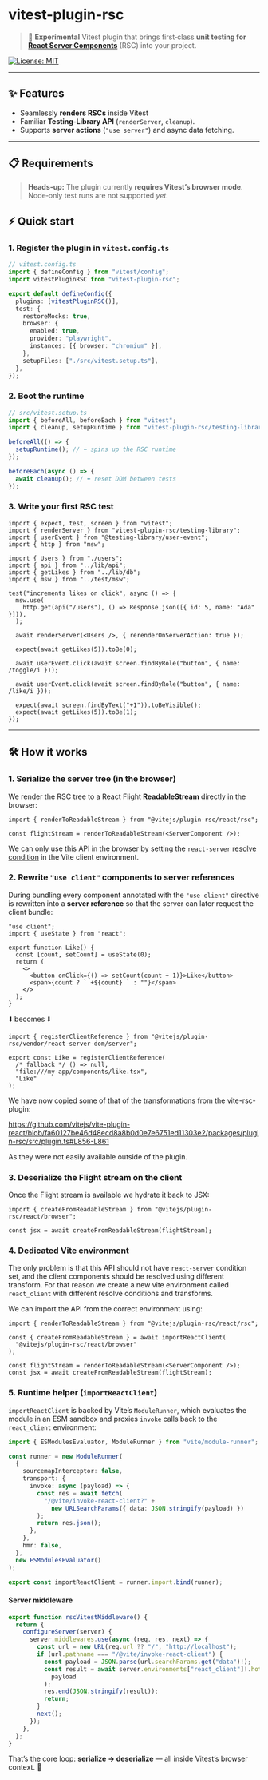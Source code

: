 # vitest-plugin-rsc

> 🔬 **Experimental** Vitest plugin that brings first‑class **unit testing for [React Server Components](https://react.dev/reference/rsc)** (RSC) into your project.

[![License: MIT](https://img.shields.io/badge/License-MIT-yellow.svg)](LICENSE)

---

## ✨ Features

- Seamlessly **renders RSCs** inside Vitest
- Familiar **Testing‑Library API** (`renderServer`, `cleanup`).
- Supports **server actions** (`"use server"`) and async data fetching.

---

## 📋 Requirements

> **Heads‑up:** The plugin currently **requires Vitest’s browser mode**. Node‑only test runs are not supported _yet_.

## ⚡ Quick start

### 1. Register the plugin in `vitest.config.ts`

```ts
// vitest.config.ts
import { defineConfig } from "vitest/config";
import vitestPluginRSC from "vitest-plugin-rsc";

export default defineConfig({
  plugins: [vitestPluginRSC()],
  test: {
    restoreMocks: true,
    browser: {
      enabled: true,
      provider: "playwright",
      instances: [{ browser: "chromium" }],
    },
    setupFiles: ["./src/vitest.setup.ts"],
  },
});
```

### 2. Boot the runtime

```ts
// src/vitest.setup.ts
import { beforeAll, beforeEach } from "vitest";
import { cleanup, setupRuntime } from "vitest-plugin-rsc/testing-library";

beforeAll(() => {
  setupRuntime(); // ⬅️ spins up the RSC runtime
});

beforeEach(async () => {
  await cleanup(); // ⬅️ reset DOM between tests
});
```

### 3. Write your first RSC test

```tsx
import { expect, test, screen } from "vitest";
import { renderServer } from "vitest-plugin-rsc/testing-library";
import { userEvent } from "@testing-library/user-event";
import { http } from "msw";

import { Users } from "./users";
import { api } from "../lib/api";
import { getLikes } from "../lib/db";
import { msw } from "../test/msw";

test("increments likes on click", async () => {
  msw.use(
    http.get(api("/users"), () => Response.json([{ id: 5, name: "Ada" }])),
  );

  await renderServer(<Users />, { rerenderOnServerAction: true });

  expect(await getLikes(5)).toBe(0);

  await userEvent.click(await screen.findByRole("button", { name: /toggle/i }));

  await userEvent.click(await screen.findByRole("button", { name: /like/i }));

  expect(await screen.findByText("+1")).toBeVisible();
  expect(await getLikes(5)).toBe(1);
});
```

---

## 🛠️ How it works

### 1. Serialize the server tree (in the browser)

We render the RSC tree to a React Flight **ReadableStream** directly in the browser:

```tsx
import { renderToReadableStream } from "@vitejs/plugin-rsc/react/rsc";

const flightStream = renderToReadableStream(<ServerComponent />);
```

We can only use this API in the browser by setting the `react-server` [resolve condition](https://nodejs.org/api/packages.html#conditions) in the Vite client environment.

### 2. Rewrite `"use client"` components to server references

During bundling every component annotated with the `"use client"` directive is rewritten into a **server reference** so that the server can later request the client bundle:

```tsx
"use client";
import { useState } from "react";

export function Like() {
  const [count, setCount] = useState(0);
  return (
    <>
      <button onClick={() => setCount(count + 1)}>Like</button>
      <span>{count ? ` +${count} ` : ""}</span>
    </>
  );
}
```

⬇️ becomes ⬇️

```tsx
import { registerClientReference } from "@vitejs/plugin-rsc/vendor/react-server-dom/server";

export const Like = registerClientReference(
  /* fallback */ () => null,
  "file:///my-app/components/like.tsx",
  "Like"
);
```

We have now copied some of that of the transformations from the vite-rsc-plugin:

https://github.com/vitejs/vite-plugin-react/blob/fa60127be46d48ecd8a8b0d0e7e6751ed11303e2/packages/plugin-rsc/src/plugin.ts#L856-L861

As they were not easily available outside of the plugin.

### 3. Deserialize the Flight stream on the client

Once the Flight stream is available we hydrate it back to JSX:

```tsx
import { createFromReadableStream } from "@vitejs/plugin-rsc/react/browser";

const jsx = await createFromReadableStream(flightStream);
```

### 4. Dedicated Vite environment

The only problem is that this API should not have `react-server` condition set, and the client components should be resolved using different transform. For that reason we create a new vite environment called `react_client` with different resolve conditions and transforms.

We can import the API from the correct environment using:

```tsx
import { renderToReadableStream } from "@vitejs/plugin-rsc/react/rsc";

const { createFromReadableStream } = await importReactClient(
  "@vitejs/plugin-rsc/react/browser"
);

const flightStream = renderToReadableStream(<ServerComponent />);
const jsx = await createFromReadableStream(flightStream);
```

### 5. Runtime helper (`importReactClient`)

`importReactClient` is backed by Vite’s `ModuleRunner`, which evaluates the module in an ESM sandbox and proxies `invoke` calls back to the `react_client` environment:

```ts
import { ESModulesEvaluator, ModuleRunner } from "vite/module-runner";

const runner = new ModuleRunner(
  {
    sourcemapInterceptor: false,
    transport: {
      invoke: async (payload) => {
        const res = await fetch(
          "/@vite/invoke-react-client?" +
            new URLSearchParams({ data: JSON.stringify(payload) })
        );
        return res.json();
      },
    },
    hmr: false,
  },
  new ESModulesEvaluator()
);

export const importReactClient = runner.import.bind(runner);
```

#### Server middleware

```ts
export function rscVitestMiddleware() {
  return {
    configureServer(server) {
      server.middlewares.use(async (req, res, next) => {
        const url = new URL(req.url ?? "/", "http://localhost");
        if (url.pathname === "/@vite/invoke-react-client") {
          const payload = JSON.parse(url.searchParams.get("data")!);
          const result = await server.environments["react_client"]!.hot.handleInvoke(
            payload
          );
          res.end(JSON.stringify(result));
          return;
        }
        next();
      });
    },
  };
}
```

That’s the core loop: **serialize → deserialize** — all inside Vitest’s browser context. 🚀
